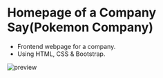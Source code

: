 # Homepage of a Company Say(Pokemon Company)

- Frontend webpage for a company.
- Using HTML, CSS & Bootstrap.

![preview](preview/pokemon-company.gif)